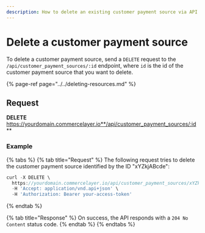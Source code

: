 ```yaml
---
description: How to delete an existing customer payment source via API
---
```


# Delete a customer payment source

To delete a customer payment source, send a `DELETE` request to the `/api/customer_payment_sources/:id` endpoint, where `id` is the id of the customer payment source that you want to delete.

{% page-ref page="../../deleting-resources.md" %}

## Request

**DELETE** https://yourdomain.commercelayer.io**/api/customer_payment_sources/:id**

### Example

{% tabs %}
{% tab title="Request" %}
The following request tries to delete the customer payment source identified by the ID "xYZkjABcde":

```javascript
curl -X DELETE \
  https://yourdomain.commercelayer.io/api/customer_payment_sources/xYZkjABcde \
  -H 'Accept: application/vnd.api+json' \
  -H 'Authorization: Bearer your-access-token'
```
{% endtab %}

{% tab title="Response" %}
On success, the API responds with a `204 No Content` status code.
{% endtab %}
{% endtabs %}

